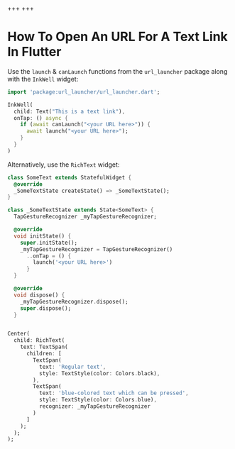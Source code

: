 +++
+++

# How To Open An URL For A Text Link In Flutter

Use the `launch` & `canLaunch` functions from the `url_launcher` package along
with the `InkWell` widget:


```dart
import 'package:url_launcher/url_launcher.dart';

InkWell(
  child: Text("This is a text link"),
  onTap: () async {
    if (await canLaunch("<your URL here>")) {
      await launch("<your URL here>");
    }
  }
)
```

Alternatively, use the `RichText` widget:

```dart
class SomeText extends StatefulWidget {
  @override
  _SomeTextState createState() => _SomeTextState();
}

class _SomeTextState extends State<SomeText> {
  TapGestureRecognizer _myTapGestureRecognizer;

  @override
  void initState() {
    super.initState();
    _myTapGestureRecognizer = TapGestureRecognizer()
      ..onTap = () {
        launch('<your URL here>')
      }
  }

  @override
  void dispose() {
    _myTapGestureRecognizer.dispose();
    super.dispose();
  }


Center(
  child: RichText(
    text: TextSpan(
      children: [
        TextSpan(
          text: 'Regular text',
          style: TextStyle(color: Colors.black),
        ),
        TextSpan(
          text: 'blue-colored text which can be pressed',
          style: TextStyle(color: Colors.blue),
          recognizer: _myTapGestureRecognizer
        )
      ]
    );
  );
);
```

